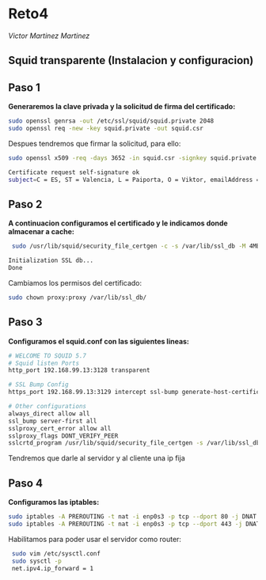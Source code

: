 # Reto4
*Victor Martinez Martinez*

Squid transparente (Instalacion y configuracion)
---

## Paso 1
**Generaremos la clave privada y la solicitud de firma del certificado:**  
```bash
sudo openssl genrsa -out /etc/ssl/squid/squid.private 2048
sudo openssl req -new -key squid.private -out squid.csr
```
Despues tendremos que firmar la solicitud, para ello:
```bash
sudo openssl x509 -req -days 3652 -in squid.csr -signkey squid.private -out squid.cert

Certificate request self-signature ok
subject=C = ES, ST = Valencia, L = Paiporta, O = Viktor, emailAddress = nikey95024@cubene.com
```

## Paso 2

**A continuacion configuramos el certificado y le indicamos donde almacenar a cache:**
```bash
 sudo /usr/lib/squid/security_file_certgen -c -s /var/lib/ssl_db -M 4MB

Initialization SSL db...
Done
```

Cambiamos los permisos del certificado:
```bash
sudo chown proxy:proxy /var/lib/ssl_db/
```

## Paso 3

**Configuramos el squid.conf con las siguientes lineas:**
```bash
# WELCOME TO SQUID 5.7
# Squid listen Ports
http_port 192.168.99.13:3128 transparent

# SSL Bump Config
https_port 192.168.99.13:3129 intercept ssl-bump generate-host-certificates=on dynamic_cert_mem_cache_size=4MB cert=/etc/ssl/squid/squid.cert key=/etc/ssl/squid/squid.private

# Other configurations
always_direct allow all
ssl_bump server-first all
sslproxy_cert_error allow all
sslproxy_flags DONT_VERIFY_PEER
sslcrtd_program /usr/lib/squid/security_file_certgen -s /var/lib/ssl_db -M 4MB sslcrtd_children 8 startup=1 idle=1
```
Tendremos que darle al servidor y al cliente una ip fija

## Paso 4

**Configuramos las iptables:**
```bash
sudo iptables -A PREROUTING -t nat -i enp0s3 -p tcp --dport 80 -j DNAT --to-destination 192.168.99.13:3128
sudo iptables -A PREROUTING -t nat -i enp0s3 -p tcp --dport 443 -j DNAT --to-destination 192.168.99.13:3129
```
Habilitamos para poder usar el servidor como router:
```bash
 sudo vim /etc/sysctl.conf
 sudo sysctl -p
 net.ipv4.ip_forward = 1
```




